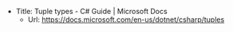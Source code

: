 * Title:	Tuple types - C# Guide | Microsoft Docs
  * Url:	https://docs.microsoft.com/en-us/dotnet/csharp/tuples
